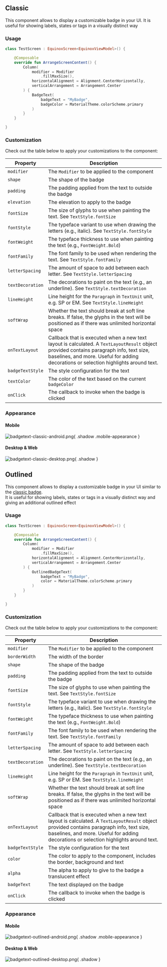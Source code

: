 ## Classic

This component allows to display a customizable badge in your UI.
It is useful for showing labels, states or tags in a visually distinct way

### Usage

```kotlin
class TestScreen : EquinoxScreen<EquinoxViewModel>() {

    @Composable
    override fun ArrangeScreenContent() {
        Column(
            modifier = Modifier
                .fillMaxSize(),
            horizontalAlignment = Alignment.CenterHorizontally,
            verticalArrangement = Arrangement.Center
        ) {
            BadgeText(
                badgeText = "MyBadge",
                badgeColor = MaterialTheme.colorScheme.primary
            )
        }
    }

}
```

### Customization

Check out the table below to apply your customizations to the component:

| Property         | Description                                                                                                                                                                                                                      |
|------------------|----------------------------------------------------------------------------------------------------------------------------------------------------------------------------------------------------------------------------------|
| `modifier`       | The `Modifier` to be applied to the component                                                                                                                                                                                    |
| `shape`          | The shape of the badge                                                                                                                                                                                                           |
| `padding`        | The padding applied from the text to outside the badge                                                                                                                                                                           |
| `elevation`      | The elevation to apply to the badge                                                                                                                                                                                              |
| `fontSize`       | The size of glyphs to use when painting the text. See `TextStyle.fontSize`                                                                                                                                                       |
| `fontStyle`      | The typeface variant to use when drawing the letters (e.g., italic). See `TextStyle.fontStyle`                                                                                                                                   |
| `fontWeight`     | The typeface thickness to use when painting the text (e.g., `FontWeight.Bold`)                                                                                                                                                   |
| `fontFamily`     | The font family to be used when rendering the text. See `TextStyle.fontFamily`                                                                                                                                                   |
| `letterSpacing`  | The amount of space to add between each letter. See `TextStyle.letterSpacing`                                                                                                                                                    |
| `textDecoration` | The decorations to paint on the text (e.g., an underline). See `TextStyle.textDecoration`                                                                                                                                        |
| `lineHeight`     | Line height for the `Paragraph` in `TextUnit` unit, e.g. SP or EM. See `TextStyle.lineHeight`                                                                                                                                    |
| `softWrap`       | Whether the text should break at soft line breaks. If false, the glyphs in the text will be positioned as if there was unlimited horizontal space                                                                                |
| `onTextLayout`   | Callback that is executed when a new text layout is calculated. A `TextLayoutResult` object provided contains paragraph info, text size, baselines, and more. Useful for adding decorations or selection highlights around text. |
| `badgeTextStyle` | The style configuration for the text                                                                                                                                                                                             |
| `textColor`      | The color of the text based on the current `badgeColor`                                                                                                                                                                          |
| `onClick`        | The callback to invoke when the badge is clicked                                                                                                                                                                                 |

### Appearance

#### Mobile

![badgetext-classic-android.png](assets/images/badgestext/badgetext-classic-android.png){ .shadow .mobile-appearance }

#### Desktop & Web

![badgetext-classic-desktop.png](assets/images/badgestext/badgetext-classic-desktop.png){ .shadow }

## Outlined

This component allows to display a customizable badge in your UI similar to the [classic badge](#classic).  
It is useful for showing labels, states or tags in a visually distinct way and giving an additional outlined effect

### Usage

```kotlin
class TestScreen : EquinoxScreen<EquinoxViewModel>() {

    @Composable
    override fun ArrangeScreenContent() {
        Column(
            modifier = Modifier
                .fillMaxSize(),
            horizontalAlignment = Alignment.CenterHorizontally,
            verticalArrangement = Arrangement.Center
        ) {
            OutlinedBadgeText(
                badgeText = "MyBadge",
                color = MaterialTheme.colorScheme.primary
            )
        }
    }

}
```

### Customization

Check out the table below to apply your customizations to the component:

| Property         | Description                                                                                                                                                                                                                      |
|------------------|----------------------------------------------------------------------------------------------------------------------------------------------------------------------------------------------------------------------------------|
| `modifier`       | The `Modifier` to be applied to the component                                                                                                                                                                                    |
| `borderWidth`    | The width of the border                                                                                                                                                                                                          |
| `shape`          | The shape of the badge                                                                                                                                                                                                           |
| `padding`        | The padding applied from the text to outside the badge                                                                                                                                                                           |
| `fontSize`       | The size of glyphs to use when painting the text. See `TextStyle.fontSize`                                                                                                                                                       |
| `fontStyle`      | The typeface variant to use when drawing the letters (e.g., italic). See `TextStyle.fontStyle`                                                                                                                                   |
| `fontWeight`     | The typeface thickness to use when painting the text (e.g., `FontWeight.Bold`)                                                                                                                                                   |
| `fontFamily`     | The font family to be used when rendering the text. See `TextStyle.fontFamily`                                                                                                                                                   |
| `letterSpacing`  | The amount of space to add between each letter. See `TextStyle.letterSpacing`                                                                                                                                                    |
| `textDecoration` | The decorations to paint on the text (e.g., an underline). See `TextStyle.textDecoration`                                                                                                                                        |
| `lineHeight`     | Line height for the `Paragraph` in `TextUnit` unit, e.g. SP or EM. See `TextStyle.lineHeight`                                                                                                                                    |
| `softWrap`       | Whether the text should break at soft line breaks. If false, the glyphs in the text will be positioned as if there was unlimited horizontal space                                                                                |
| `onTextLayout`   | Callback that is executed when a new text layout is calculated. A `TextLayoutResult` object provided contains paragraph info, text size, baselines, and more. Useful for adding decorations or selection highlights around text. |
| `badgeTextStyle` | The style configuration for the text                                                                                                                                                                                             |
| `color`          | The color to apply to the component, includes the border, background and text                                                                                                                                                    |
| `alpha`          | The alpha to apply to give to the badge a translucent effect                                                                                                                                                                     |
| `badgeText`      | The text displayed on the badge                                                                                                                                                                                                  |
| `onClick`        | The callback to invoke when the badge is clicked                                                                                                                                                                                 |

### Appearance

#### Mobile

![badgetext-outlined-android.png](assets/images/badgestext/badgetext-outlined-android.png){ .shadow .mobile-appearance }

#### Desktop & Web

![badgetext-outlined-desktop.png](assets/images/badgestext/badgetext-outlined-desktop.png){ .shadow }